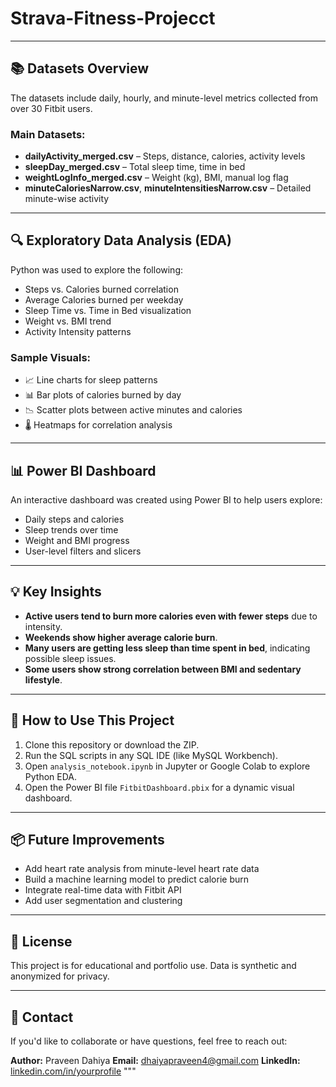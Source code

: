 # Strava-Fitness-Projecct

---

## 📚 Datasets Overview

The datasets include daily, hourly, and minute-level metrics collected from over 30 Fitbit users.

### Main Datasets:

- **dailyActivity_merged.csv** – Steps, distance, calories, activity levels
- **sleepDay_merged.csv** – Total sleep time, time in bed
- **weightLogInfo_merged.csv** – Weight (kg), BMI, manual log flag
- **minuteCaloriesNarrow.csv**, **minuteIntensitiesNarrow.csv** – Detailed minute-wise activity

---

## 🔍 Exploratory Data Analysis (EDA)

Python was used to explore the following:

- Steps vs. Calories burned correlation
- Average Calories burned per weekday
- Sleep Time vs. Time in Bed visualization
- Weight vs. BMI trend
- Activity Intensity patterns

### Sample Visuals:
- 📈 Line charts for sleep patterns
- 📊 Bar plots of calories burned by day
- 📉 Scatter plots between active minutes and calories
- 🌡 Heatmaps for correlation analysis

---

## 📊 Power BI Dashboard

An interactive dashboard was created using Power BI to help users explore:

- Daily steps and calories
- Sleep trends over time
- Weight and BMI progress
- User-level filters and slicers

---

## 💡 Key Insights

- **Active users tend to burn more calories even with fewer steps** due to intensity.
- **Weekends show higher average calorie burn**.
- **Many users are getting less sleep than time spent in bed**, indicating possible sleep issues.
- **Some users show strong correlation between BMI and sedentary lifestyle**.

---

## 🚀 How to Use This Project

1. Clone this repository or download the ZIP.
2. Run the SQL scripts in any SQL IDE (like MySQL Workbench).
3. Open `analysis_notebook.ipynb` in Jupyter or Google Colab to explore Python EDA.
4. Open the Power BI file `FitbitDashboard.pbix` for a dynamic visual dashboard.

---

## 📦 Future Improvements

- Add heart rate analysis from minute-level heart rate data
- Build a machine learning model to predict calorie burn
- Integrate real-time data with Fitbit API
- Add user segmentation and clustering

---

## 📜 License

This project is for educational and portfolio use. Data is synthetic and anonymized for privacy.

---

## 🤝 Contact

If you'd like to collaborate or have questions, feel free to reach out:

**Author:** Praveen Dahiya 
**Email:** dhaiyapraveen4@gmail.com
**LinkedIn:** [linkedin.com/in/yourprofile](https://linkedin.com/in/dahiya121)
"""
